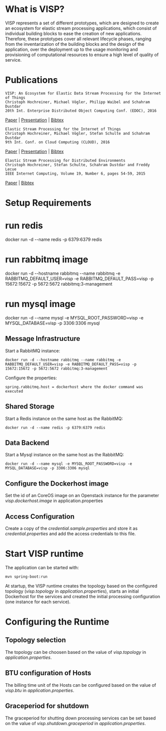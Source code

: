 # What is VISP?
VISP represents a set of different prototypes, which are designed to create an ecosystem for elastic stream processing applications, which consist of individual building blocks to ease the creation of new applications. Therefore, these prototypes cover all relevant lifecycle phases, ranging from the inventarization of the building blocks and the design of the application, over the deployment up to the usage monitoring and provisioning of computational resources to ensure a high level of quality of service.

# Publications
```
VISP: An Ecosystem for Elastic Data Stream Processing for the Internet of Things
Christoph Hochreiner, Michael Vögler, Philipp Waibel and Schahram Dustdar
20th Int. Enterprise Distributed Object Computing Conf. (EDOC), 2016
```
[Paper](http://www.infosys.tuwien.ac.at/staff/hochreiner/publications/EDOC2016.pdf) |
[Presentation](https://speakerdeck.com/chochreiner/visp-an-ecosystem-for-elastic-data-stream-processing-for-the-internet-of-things) | [Bibtex](http://www.infosys.tuwien.ac.at/staff/hochreiner/publications/bibtex/hochreiner2016edoc.bib) 

```
Elastic Stream Processing for the Internet of Things
Christoph Hochreiner, Michael Vögler, Stefan Schulte and Schahram Dustdar
9th Int. Conf. on Cloud Computing (CLOUD), 2016
```
[Paper](http://www.infosys.tuwien.ac.at/staff/hochreiner/publications/IEEECloud2016.pdf) | 
[Presentation](https://speakerdeck.com/chochreiner/elastic-stream-processing-for-the-internet-of-things) | [Bibtex](http://www.infosys.tuwien.ac.at/staff/hochreiner/publications/bibtex/hochreiner2016cloud.bib) 

```
Elastic Stream Processing for Distributed Environments
Christoph Hochreiner, Stefan Schulte, Schahram Dustdar and Freddy Lecue
IEEE Internet Computing, Volume 19, Number 6, pages 54-59, 2015
```
[Paper](http://ieeexplore.ieee.org/xpl/articleDetails.jsp?arnumber=7307896) | [Bibtex](http://www.infosys.tuwien.ac.at/staff/hochreiner/publications/bibtex/hochreiner2015ic.bib) 


# Setup Requirements

# run redis
docker run -d --name redis -p 6379:6379 redis

# run rabbitmq image
docker run -d --hostname rabbitmq --name rabbitmq -e RABBITMQ_DEFAULT_USER=visp -e RABBITMQ_DEFAULT_PASS=visp -p 15672:15672 -p 5672:5672 rabbitmq:3-management 

# run mysql image
docker run -d --name mysql -e MYSQL_ROOT_PASSWORD=visp -e MYSQL_DATABASE=visp -p 3306:3306 mysql



## Message Infrastructure
Start a RabbitMQ instance:

```
docker run -d --hostname rabbitmq --name rabbitmq -e RABBITMQ_DEFAULT_USER=visp -e RABBITMQ_DEFAULT_PASS=visp -p 15672:15672 -p 5672:5672 rabbitmq:3-management 
```

Configure the properties: 
```
spring.rabbitmq.host = dockerhost where the docker command was executed
```

## Shared Storage
Start a Redis instance on the same host as the RabbitMQ:
```
docker run -d --name redis -p 6379:6379 redis
```

## Data Backend
Start a Mysql instance on the same host as the RabbitMQ:
```
docker run -d --name mysql -e MYSQL_ROOT_PASSWORD=visp -e MYSQL_DATABASE=visp -p 3306:3306 mysql
```


## Configure the Dockerhost image
Set the id of an CoreOS image on an Openstack instance for the parameter *visp.dockerhost.image* in application.properties

## Access Configuration
Create a copy of the *credential.sample.properties* and store it as *credential.properties* and add the access credentials to this file.

# Start VISP runtime

The application can be started with:

```
mvn spring-boot:run

```

At startup, the VISP runtime creates the topology based on the configured topology (*visp.topology* in *application.propertie*s), starts an initial Dockerhost for the services and created the initial processing configuration (one instance for each service).

# Configuring the Runtime

## Topology selection
The topology can be choosen based on the value of *visp.topology*  in *application.properties*.

## BTU configuration of Hosts
The billing time unit of the Hosts can be configured based on the value of *visp.btu* in *application.properties*.

## Graceperiod for shutdown
The graceperiod for shutting down processing services can be set based on the value of *visp.shutdown.graceperiod* in *application.properties*.

